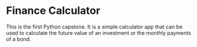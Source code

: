 # Finance Calculator
This is the first Python capstone. It is a simple calculator app that can be used to calculate the future value of an investment or the monthly payments of a bond.